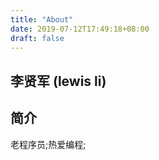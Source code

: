 ```yaml
---
title: "About"
date: 2019-07-12T17:49:18+08:00
draft: false
---
```


## 李贤军 (lewis li)

## 简介

老程序员;热爱编程;